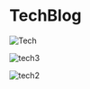 # TechBlog


![Tech](https://user-images.githubusercontent.com/78096972/123856568-8c8b0000-d921-11eb-8e34-bd8167430a52.PNG)





![tech3](https://user-images.githubusercontent.com/78096972/123856738-b9d7ae00-d921-11eb-8ec8-a3c803339969.PNG)





![tech2](https://user-images.githubusercontent.com/78096972/123856692-ad535580-d921-11eb-856f-2700dafd2efd.PNG)
